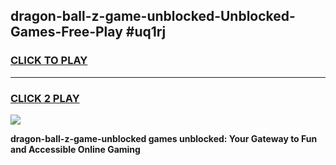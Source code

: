 
## dragon-ball-z-game-unblocked-Unblocked-Games-Free-Play #uq1rj
<h3>
<a href="https://us.freeplayer.one?title=dragon-ball-z-game-unblocked&ref=9M">CLICK TO PLAY</a></h3>
<hr>

<h3>
<a href="https://us.freeplayer.one?title=dragon-ball-z-game-unblocked&ref=9M">CLICK 2 PLAY</a>
  
</h3>

<a href="https://us.freeplayer.one?title=dragon-ball-z-game-unblocked&ref=9M"><img src="https://clearcache.store/games.png"></a>


**dragon-ball-z-game-unblocked games unblocked: Your Gateway to Fun and Accessible Online Gaming**

